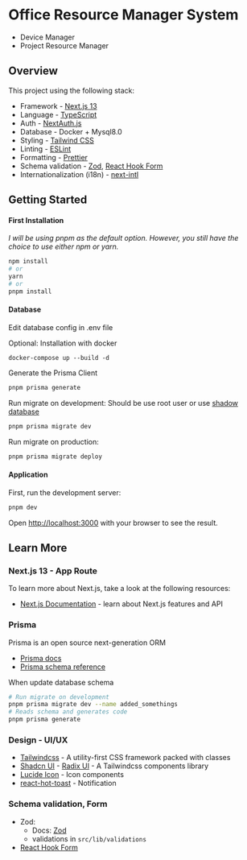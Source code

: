 # Office Resource Manager System

- Device Manager
- Project Resource Manager

## Overview

This project using the following stack:

- Framework - [Next.js 13](https://nextjs.org/13)
- Language - [TypeScript](https://www.typescriptlang.org)
- Auth - [NextAuth.js](https://next-auth.js.org)
- Database - Docker + Mysql8.0
- Styling - [Tailwind CSS](https://tailwindcss.com)
- Linting - [ESLint](https://eslint.org)
- Formatting - [Prettier](https://prettier.io)
- Schema validation - [Zod](https://zod.dev/), [React Hook Form](https://react-hook-form.com/get-started/)
- Internationalization (i18n) - [next-intl](https://next-intl-docs.vercel.app/docs/next-13)

## Getting Started

#### First Installation

_I will be using pnpm as the default option. However, you still have the choice to use either npm or yarn._

```bash
npm install
# or
yarn
# or
pnpm install
```

#### Database

Edit database config in .env file

Optional: Installation with docker

```
docker-compose up --build -d
```

Generate the Prisma Client

```bash
pnpm prisma generate
```

Run migrate on development:
Should be use root user or use [shadow database](https://pris.ly/d/migrate-shadow)

```bash
pnpm prisma migrate dev
```

Run migrate on production:

```bash
pnpm prisma migrate deploy
```

#### Application

First, run the development server:

```bash
pnpm dev
```

Open [http://localhost:3000](http://localhost:3000) with your browser to see the result.

## Learn More

### Next.js 13 - App Route

To learn more about Next.js, take a look at the following resources:

- [Next.js Documentation](https://nextjs.org/docs) - learn about Next.js features and API

### Prisma

Prisma is an open source next-generation ORM

- [Prisma docs](https://www.prisma.io/docs/concepts/overview/what-is-prisma)
- [Prisma schema reference](https://www.prisma.io/docs/reference/api-reference/prisma-schema-reference)

When update database schema

```bash
# Run migrate on development
pnpm prisma migrate dev --name added_somethings
# Reads schema and generates code
pnpm prisma generate
```

### Design - UI/UX

- [Tailwindcss](https://tailwindcss.com/docs/) - A utility-first CSS framework packed with classes
- [Shadcn UI](https://ui.shadcn.com/docs) - [Radix UI](https://www.radix-ui.com/) - A Tailwindcss components library
- [Lucide Icon](https://lucide.dev/) - Icon components
- [react-hot-toast](https://react-hot-toast.com/) - Notification

### Schema validation, Form

- Zod:
  - Docs: [Zod](https://zod.dev/)
  - validations in `src/lib/validations`
- [React Hook Form](https://react-hook-form.com/get-started/)
